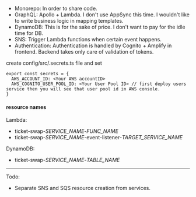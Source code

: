 - Monorepo: In order to share code.
- GraphQL: Apollo + Lambda. I don't use AppSync this time. I wouldn't like to write business logic in mapping templates.
- DynamoDB: This is for the sake of price. I don't want to pay for the idle time for DB.
- SNS: Trigger Lambda functions when certain event happens.
- Authentication: Authentication is handled by Cognito + Amplify in frontend. Backend takes only care of validation of tokens.

create config/src/.secrets.ts file and set

```
export const secrets = {
  AWS_ACCOUNT_ID: <Your AWS accountID>
  AWS_COGNITO_USER_POOL_ID: <Your User Pool ID> // first deploy users service then you will see that user pool id in AWS console.
}
```

#### resource names

Lambda:

- ticket-swap-_SERVICE_NAME_-_FUNC_NAME_
- ticket-swap-_SERVICE_NAME_-event-listener-_TARGET_SERVICE_NAME_

DynamoDB:

- ticket-swap-_SERVICE_NAME_-_TABLE_NAME_

---

Todo:

- Separate SNS and SQS resource creation from services.
